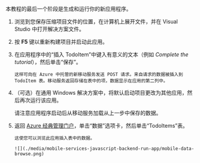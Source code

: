 ﻿
本教程的最后一个阶段是生成和运行你的新应用程序。

1. 浏览到您保存压缩项目文件的位置，在计算机上展开文件，并在 Visual Studio 中打开解决方案文件。

2. 按 **F5** 键以重新构建项目并启动此应用。

3. 在应用程序中的“插入 TodoItem”中键入有意义的文本（例如 *Complete the tutorial*），然后单击“保存”。

       这样可向在 Azure 中托管的新移动服务发送 POST 请求。来自请求的数据被插入到 TodoItem 表。移动服务返回存储在表中的项，数据显示在应用的第二列中。

4. （可选）在通用 Windows 解决方案中，将默认启动项目更改为其他应用，然后再次运行该应用。

    请注意应用程序启动后从移动服务加载从上一步中保存的数据。
 
4. 返回 [Azure 经典管理门户](https://manage.windowsazure.cn/)，单击“数据”选项卡，然后单击“TodoItems”表。

       这使您可以浏览此应用插入表中的数据。

       ![](./media/mobile-services-javascript-backend-run-app/mobile-data-browse.png)

<!---HONumber=Mooncake_0118_2016-->